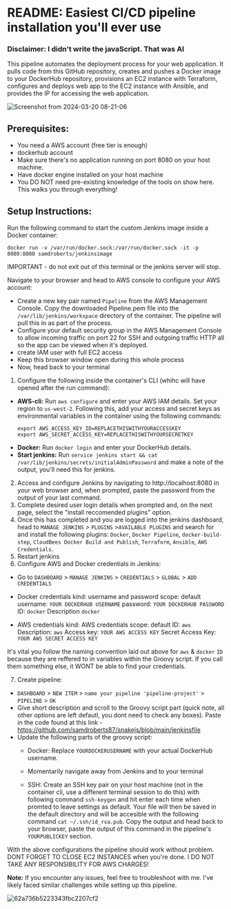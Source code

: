 # README: Easiest CI/CD pipeline installation you'll ever use
### Disclaimer: I didn't write the javaScript. That was AI

This pipeline automates the deployment process for your web application. It pulls code from this GitHub repository, creates and pushes a Docker image to your DockerHub repository, provisions an EC2 instance with Terraform, configures and deploys web app to the EC2 instance with Ansible, and provides the IP for accessing the web application.

![Screenshot from 2024-03-20 08-21-06](https://github.com/samdroberts87/snakejs/assets/127436118/0b35caf9-42b9-466b-8d52-0df3976d2620)



## Prerequisites:

- You need a AWS account (free tier is enough)
- dockerhub account
- Make sure there's no application running on port 8080 on your host machine.
- Have docker engine installed on your host machine
- You DO NOT need pre-existing knowledge of the tools on show here. This walks you through everything!

## Setup Instructions:

Run the following command to start the custom Jenkins image inside a Docker container:
```
docker run -v /var/run/docker.sock:/var/run/docker.sock -it -p 8080:8080 samdroberts/jenkinsimage
```
IMPORTANT - do not exit out of this terminal or the jenkins server will stop.

Navigate to your browser and head to AWS console to configure your AWS account:
- Create a new key pair named `Pipeline` from the AWS Management Console. Copy the downloaded Pipeline.pem file into the `/var/lib/jenkins/workspace` directory of the container. The pipeline will pull this in as part of the process.
- Configure your default security group in the AWS Management Console to allow incoming traffic on port 22 for SSH and outgoing traffic HTTP all so the app can be viewed when it's deployed.
- create IAM user with full EC2 access
- Keep this browser window open during this whole process
- Now, head back to your terminal

1. Configure the following inside the container's CLI (whihc will have opened after the run command):

- **AWS-cli:** Run ```aws configure``` and enter your AWS IAM details. Set your region to `us-west-2`. 
    Following this, add your access and secret keys as environmental variables in the container using the following commands:
  ```
  export AWS_ACCESS_KEY_ID=REPLACETHISWITHYOURACCESSKEY 
  export AWS_SECRET_ACCESS_KEY=REPLACETHISWITHYOURSECRETKEY
  ```
- **Docker:** Run ```docker login``` and enter your DockerHub details.
- **Start jenkins:** Run ```service jenkins start && cat /var/lib/jenkins/secrets/initialAdminPassword``` and make a note of the output, you'll need this for jenkins.

2. Access and configure Jenkins by navigating to http://localhost:8080 in your web browser and, when prompted, paste the password from the output of your last command.
3. Complete desired user login details when prompted and, on the next page, select the "install reccomended plugins" option.
4. Once this has completed and you are logged into the jenkins dashboard, head to `MANAGE JENKINS` > `PLUGINS` >`AVAILABLE PLUGINS` and search for and install the following plugins:
   `Docker`, `Docker Pipeline`, `docker-build-step`, `CloudBees Docker Build and Publish`, `Terraform`, `Ansible`, `AWS Credentials`.
5. Restart jenkins
6. Configure AWS and Docker credentials in Jenkins:
- Go to `DASHBOARD` > `MANAGE JENKINS` > `CREDENTIALS` > `GLOBAL` > `ADD CREDENTIALS`
- Docker credentials
      kind: username and password
      scope: default
      username: `YOUR DOCKERHUB USERNAME`
      password: `YOUR DOCKERHUB PASSWORD`
      ID: `docker`
      Description `docker`
  
- AWS credentials
      kind: AWS credentials
      scope: default
      ID: `aws`
      Description: `aws`
      Access key: `YOUR AWS ACCESS KEY`
      Secret Access Key: `YOUR AWS SECRET ACCESS KEY`        

It's vital you follow the naming convention laid out above for `aws` & `docker` `ID` because they are reffered to in variables within the Groovy script. If you call them something else, it WONT be able to find your credentials.

7. Create pipeline:
- `DASHBOARD` > `NEW ITEM` > `name your pipeline 'pipeline-project'` > `PIPELINE` > `OK`
- Give short description and scroll to the Groovy script part (quick note, all other options are left defautl, you dont need to check any boxes).
  Paste in the code found at this link - https://github.com/samdroberts87/snakejs/blob/main/jenkinsfile
- Update the following parts of the groovy script:
  - Docker: Replace `YOURDOCKERUSERNAME` with your actual DockerHub username.
  
  - Momentarily navigate away from Jenkins and to your terminal
  - SSH: Create an SSH key pair on your host machine (not in the container cli, use a different terminal session to do this) with following command ```ssh-keygen``` and hit enter each time when promted to leave settings as default. Your file will then be saved in the default directory and will be accesible with the following command ```cat ~/.ssh/id_rsa.pub```. Copy the output and head back to your browser, paste the output of this command in the pipeline's `YOURPUBLICKEY` section.

With the above configurations the pipeline should work without problem. 
DONT FORGET TO CLOSE EC2 INSTANCES when you're done. I DO NOT TAKE ANY RESPONSIBILITY FOR AWS CHARGES!

**Note:** If you encounter any issues, feel free to troubleshoot with me. I've likely faced similar challenges while setting up this pipeline.

![62a736b5223343fbc2207cf2](https://github.com/samdroberts87/snakejs/assets/127436118/e1639eef-b9e5-4ebc-9139-c965af421a01)
